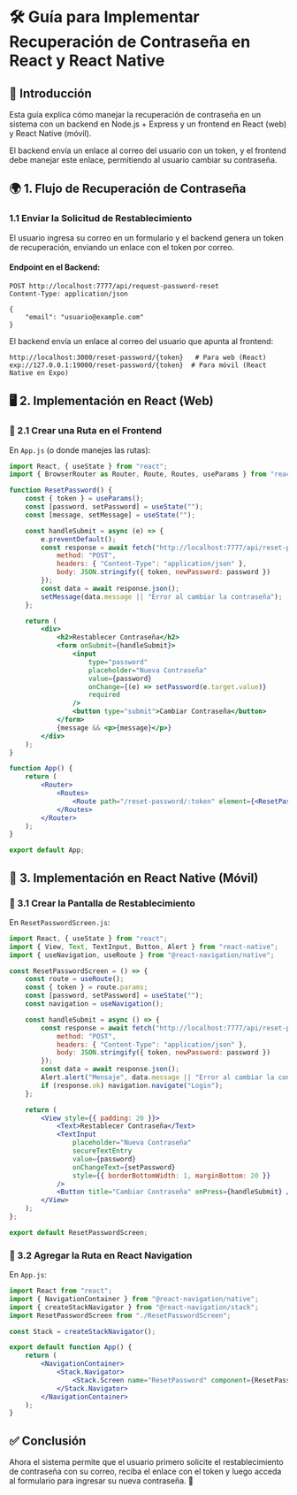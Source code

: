 # 🛠️ Guía para Implementar Recuperación de Contraseña en React y React Native

## 📌 Introducción
Esta guía explica cómo manejar la recuperación de contraseña en un sistema con un backend en Node.js + Express y un frontend en React (web) y React Native (móvil). 

El backend envía un enlace al correo del usuario con un token, y el frontend debe manejar este enlace, permitiendo al usuario cambiar su contraseña.

## 🌍 1. Flujo de Recuperación de Contraseña

### 1.1 Enviar la Solicitud de Restablecimiento
El usuario ingresa su correo en un formulario y el backend genera un token de recuperación, enviando un enlace con el token por correo.

#### Endpoint en el Backend:
```plaintext
POST http://localhost:7777/api/request-password-reset
Content-Type: application/json

{
    "email": "usuario@example.com"
}
```

El backend envía un enlace al correo del usuario que apunta al frontend:

```plaintext
http://localhost:3000/reset-password/{token}   # Para web (React)
exp://127.0.0.1:19000/reset-password/{token}  # Para móvil (React Native en Expo)
```

## 🖥️ 2. Implementación en React (Web)

### 📌 2.1 Crear una Ruta en el Frontend
En `App.js` (o donde manejes las rutas):

```jsx
import React, { useState } from "react";
import { BrowserRouter as Router, Route, Routes, useParams } from "react-router-dom";

function ResetPassword() {
    const { token } = useParams();
    const [password, setPassword] = useState("");
    const [message, setMessage] = useState("");

    const handleSubmit = async (e) => {
        e.preventDefault();
        const response = await fetch("http://localhost:7777/api/reset-password", {
            method: "POST",
            headers: { "Content-Type": "application/json" },
            body: JSON.stringify({ token, newPassword: password })
        });
        const data = await response.json();
        setMessage(data.message || "Error al cambiar la contraseña");
    };

    return (
        <div>
            <h2>Restablecer Contraseña</h2>
            <form onSubmit={handleSubmit}>
                <input
                    type="password"
                    placeholder="Nueva Contraseña"
                    value={password}
                    onChange={(e) => setPassword(e.target.value)}
                    required
                />
                <button type="submit">Cambiar Contraseña</button>
            </form>
            {message && <p>{message}</p>}
        </div>
    );
}

function App() {
    return (
        <Router>
            <Routes>
                <Route path="/reset-password/:token" element={<ResetPassword />} />
            </Routes>
        </Router>
    );
}

export default App;
```

## 📱 3. Implementación en React Native (Móvil)

### 📌 3.1 Crear la Pantalla de Restablecimiento
En `ResetPasswordScreen.js`:

```jsx
import React, { useState } from "react";
import { View, Text, TextInput, Button, Alert } from "react-native";
import { useNavigation, useRoute } from "@react-navigation/native";

const ResetPasswordScreen = () => {
    const route = useRoute();
    const { token } = route.params;
    const [password, setPassword] = useState("");
    const navigation = useNavigation();

    const handleSubmit = async () => {
        const response = await fetch("http://localhost:7777/api/reset-password", {
            method: "POST",
            headers: { "Content-Type": "application/json" },
            body: JSON.stringify({ token, newPassword: password })
        });
        const data = await response.json();
        Alert.alert("Mensaje", data.message || "Error al cambiar la contraseña");
        if (response.ok) navigation.navigate("Login");
    };

    return (
        <View style={{ padding: 20 }}>
            <Text>Restablecer Contraseña</Text>
            <TextInput
                placeholder="Nueva Contraseña"
                secureTextEntry
                value={password}
                onChangeText={setPassword}
                style={{ borderBottomWidth: 1, marginBottom: 20 }}
            />
            <Button title="Cambiar Contraseña" onPress={handleSubmit} />
        </View>
    );
};

export default ResetPasswordScreen;
```

### 📌 3.2 Agregar la Ruta en React Navigation
En `App.js`:

```jsx
import React from "react";
import { NavigationContainer } from "@react-navigation/native";
import { createStackNavigator } from "@react-navigation/stack";
import ResetPasswordScreen from "./ResetPasswordScreen";

const Stack = createStackNavigator();

export default function App() {
    return (
        <NavigationContainer>
            <Stack.Navigator>
                <Stack.Screen name="ResetPassword" component={ResetPasswordScreen} />
            </Stack.Navigator>
        </NavigationContainer>
    );
}
```

## ✅ Conclusión
Ahora el sistema permite que el usuario primero solicite el restablecimiento de contraseña con su correo, reciba el enlace con el token y luego acceda al formulario para ingresar su nueva contraseña. 🚀

